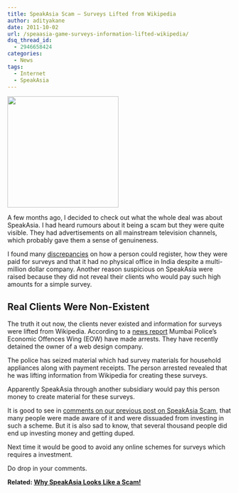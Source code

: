```yaml
---
title: SpeakAsia Scam – Surveys Lifted from Wikipedia
author: adityakane
date: 2011-10-02
url: /speaasia-game-surveys-information-lifted-wikipedia/
dsq_thread_id:
  - 2946658424
categories:
  - News
tags:
  - Internet
  - SpeakAsia
---
```

<a href="http://devilsworkshop.org/speaasia-game-surveys-information-lifted-wikipedia/speakasia_scam/" rel="attachment wp-att-46020"><img class="alignright size-full wp-image-46020" title="SpeakAsia Scam" src="http://cdn.devilsworkshop.org/files/2011/10/SpeakAsia_Scam.png" alt="" width="250" height="250" /></a>

A few months ago, I decided to check out what the whole deal was about SpeakAsia. I had heard rumours about it being a scam but they were quite visible. They had advertisements on all mainstream television channels, which probably gave them a sense of genuineness.

I found many [discrepancies][1] on how a person could register, how they were paid for surveys and that it had no physical office in India despite a multi-million dollar company. Another reason suspicious on SpeakAsia were raised because they did not reveal their clients who would pay such high amounts for a simple survey.

## Real Clients Were Non-Existent

The truth it out now, the clients never existed and information for surveys were lifted from Wikipedia. According to a <a href="http://www.punemirror.in/article/4/2011100220111002052113629bd079cf8/Speak-Asia-had-no-clients-fake-surveys.html" onclick="_gaq.push(['_trackEvent', 'outbound-article', 'http://www.punemirror.in/article/4/2011100220111002052113629bd079cf8/Speak-Asia-had-no-clients-fake-surveys.html', 'news report']);" >news report</a> Mumbai Police&#8217;s Economic Offences Wing (EOW) have made arrests. They have recently detained the owner of a web design company.

The police has seized material which had survey materials for household appliances along with payment receipts. The person arrested revealed that he was lifting information from Wikipedia for creating these surveys.

Apparently SpeakAsia through another subsidiary would pay this person money to create material for these surveys.

It is good to see in [comments on our previous post on SpeakAsia Scam][1], that many people were made aware of it and were dissuaded from investing in such a scheme. But it is also sad to know, that several thousand people did end up investing money and getting duped.

Next time it would be good to avoid any online schemes for surveys which requires a investment.

Do drop in your comments.

**Related: [Why SpeakAsia Looks Like a Scam!][1]**

 [1]: http://devilsworkshop.org/beware-speakasia-scam/
